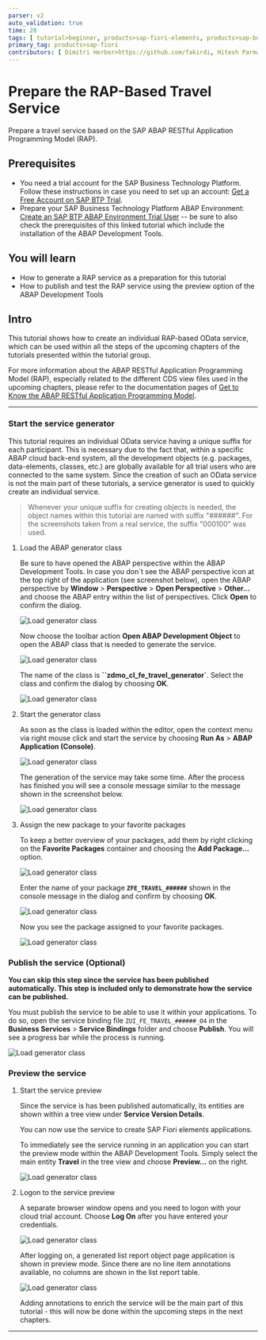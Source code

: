 ```yaml
---
parser: v2
auto_validation: true
time: 20
tags: [ tutorial>beginner, products>sap-fiori-elements, products>sap-business-technology-platform, products>sap-btp--abap-environment]
primary_tag: products>sap-fiori
contributors: [ Dimitri Herber>https://github.com/fakirdi, Hitesh Parmar>https://github.com/hitesh-parmar, Joachim Fiess>https://github.com/jo-fiess ]
---
```


# Prepare the RAP-Based Travel Service
<!-- description --> Prepare a travel service based on the SAP ABAP RESTful Application Programming Model (RAP).

## Prerequisites
 - You need a trial account for the SAP Business Technology Platform. Follow these instructions in case you need to set up an account: [Get a Free Account on SAP BTP Trial](hcp-create-trial-account).
 - Prepare your SAP Business Technology Platform ABAP Environment: [Create an SAP BTP ABAP Environment Trial User](abap-environment-trial-onboarding) -- be sure to also check the prerequisites of this linked tutorial which include the installation of the ABAP Development Tools.



## You will learn
  - How to generate a RAP service as a preparation for this tutorial
  - How to publish and test the RAP service using the preview option of the ABAP Development Tools

## Intro
This tutorial shows how to create an individual RAP-based OData service, which can be used within all the steps of the upcoming chapters of the tutorials presented within the tutorial group.

For more information about the ABAP RESTful Application Programming Model (RAP), especially related to the different CDS view files used in the upcoming chapters, please refer to the documentation pages of [Get to Know the ABAP RESTful Application Programming Model](abap-environment-restful-programming-model).

---

### Start the service generator


This tutorial requires an individual OData service having a unique suffix for each participant. This is necessary due to the fact that, within a specific ABAP cloud back-end system, all the development objects (e.g. packages, data-elements, classes, etc.) are globally available for all trial users who are connected to the same system. Since the creation of such an OData service is not the main part of these tutorials, a service generator is used to quickly create an individual service.

>Whenever your unique suffix for creating objects is needed, the object names within this tutorial are named with suffix "######". For the screenshots taken from a real service, the suffix "000100" was used.

1. Load the ABAP generator class

    Be sure to have opened the ABAP perspective within the ABAP Development Tools. In case you don´t see the ABAP perspective icon at the top right of the application (see screenshot below), open the ABAP perspective by **Window** > **Perspective** > **Open Perspective** > **Other...** and choose the ABAP entry within the list of perspectives. Click **Open** to confirm the dialog.

    ![Load generator class](PrepareService_0.png)

    Now choose the toolbar action **Open ABAP Development Object** to open the ABAP class that is needed to generate the service.

    ![Load generator class](PrepareService_1.png)

    The name of the class is **``zdmo_cl_fe_travel_generator`**. Select the class and confirm the dialog by choosing **OK**.

    ![Load generator class](PrepareService_2.png)


2. Start the generator class

    As soon as the class is loaded within the editor, open the context menu via right mouse click and start the service by choosing **Run As** > **ABAP Application (Console)**.

    ![Load generator class](PrepareService_3.png)

    The generation of the service may take some time. After the process has finished you will see a console message similar to the message shown in the screenshot below.

    ![Load generator class](PrepareService_4.png)

3. Assign the new package to your favorite packages

    To keep a better overview of your packages, add them by right clicking on the **Favorite Packages** container and choosing the **Add Package...** option.

    ![Load generator class](PrepareService_5.png)

    Enter the name of your package **`ZFE_TRAVEL_######`** shown in the console message in the dialog and confirm by choosing **OK**.

    ![Load generator class](PrepareService_6.png)

    Now you see the package assigned to your favorite packages.

    ![Load generator class](PrepareService_6a.png)




### Publish the service (Optional)

**You can skip this step since the service has been published automatically. This step is included only to demonstrate how the service can be published.**

You must publish the service to be able to use it within your applications. To do so, open the service binding file `ZUI_FE_TRAVEL_######_O4` in the **Business Services** > **Service Bindings** folder and choose **Publish**. You will see a progress bar while the process is running.

![Load generator class](PrepareService_7.png)

### Preview the service

1. Start the service preview

    Since the service is has been published automatically, its entities are shown within a tree view under **Service Version Details**.

    You can now use the service to create SAP Fiori elements applications.

    To immediately see the service running in an application you can start the preview mode within the ABAP Development Tools. Simply select the main entity **Travel** in the tree view and choose **Preview...** on the right.

    ![Load generator class](PrepareService_8.png)

2. Logon to the service preview

    A separate browser window opens and you need to logon with your cloud trial account. Choose **Log On** after you have entered your credentials.

    ![Load generator class](PrepareService_9.png)

    After logging on, a generated list report object page application is shown in preview mode. Since there are no line item annotations available, no columns are shown in the list report table.

    ![Load generator class](PrepareService_10.png)

    Adding annotations to enrich the service will be the main part of this tutorial - this will now be done within the upcoming steps in the next chapters.






---
